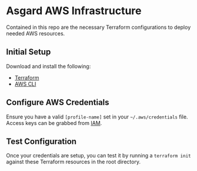 # Asgard AWS Infrastructure

Contained in this repo are the necessary Terraform configurations to deploy needed AWS resources.

## Initial Setup
Download and install the following:
- [Terraform](https://www.terraform.io/downloads.html)
- [AWS CLI](https://docs.aws.amazon.com/cli/latest/userguide/install-cliv2.html)

## Configure AWS Credentials
Ensure you have a valid `[profile-name]` set in your `~/.aws/credentials` file. Access keys can be grabbed from [IAM](https://console.aws.amazon.com/iam/home).

## Test Configuration
Once your credentials are setup, you can test it by running a `terraform init` against these Terraform resources in the root directory.